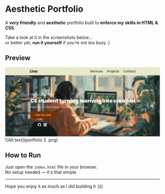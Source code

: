 #  Aesthetic Portfolio

A **very friendly** and **aesthetic** portfolio built to **enforce my skills in HTML & CSS**.  

Take a look at it in the screenshots below...  
or better yet, **run it yourself** if you’re not too busy :)

##  Preview
![Alt text](portfolio.png)
![Alt text](portfolio 2 .png)

##  How to Run
Just open the `index.html` file in your browser.  
No setup needed — it's that simple 

---

Hope you enjoy it as much as I did building it :)))
